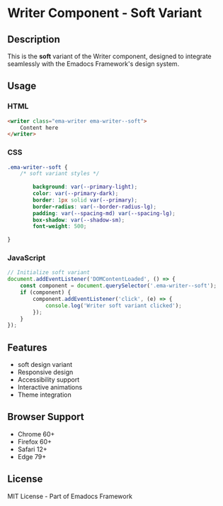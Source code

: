 # Writer Component - Soft Variant

## Description
This is the **soft** variant of the Writer component, designed to integrate seamlessly with the Emadocs Framework's design system.

## Usage

### HTML
```html
<writer class="ema-writer ema-writer--soft">
    Content here
</writer>
```

### CSS
```css
.ema-writer--soft {
    /* soft variant styles */
    
        background: var(--primary-light);
        color: var(--primary-dark);
        border: 1px solid var(--primary);
        border-radius: var(--border-radius-lg);
        padding: var(--spacing-md) var(--spacing-lg);
        box-shadow: var(--shadow-sm);
        font-weight: 500;
    
}
```

### JavaScript
```javascript
// Initialize soft variant
document.addEventListener('DOMContentLoaded', () => {
    const component = document.querySelector('.ema-writer--soft');
    if (component) {
        component.addEventListener('click', (e) => {
            console.log('Writer soft variant clicked');
        });
    }
});
```

## Features
- soft design variant
- Responsive design
- Accessibility support
- Interactive animations
- Theme integration

## Browser Support
- Chrome 60+
- Firefox 60+
- Safari 12+
- Edge 79+

## License
MIT License - Part of Emadocs Framework
